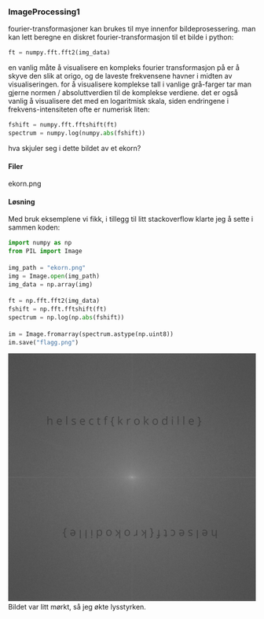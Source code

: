 ### ImageProcessing1
fourier-transformasjoner kan brukes til mye innenfor bildeprosessering. man kan lett beregne en diskret fourier-transformasjon til et bilde i python:

```python
ft = numpy.fft.fft2(img_data)
```
en vanlig måte å visualisere en kompleks fourier transformasjon på er å skyve den slik at origo, og de laveste frekvensene havner i midten av visualiseringen. for å visualisere komplekse tall i vanlige grå-farger tar man gjerne normen / absoluttverdien til de komplekse verdiene. det er også vanlig å visualisere det med en logaritmisk skala, siden endringene i frekvens-intensiteten ofte er numerisk liten:

```python
fshift = numpy.fft.fftshift(ft)
spectrum = numpy.log(numpy.abs(fshift))
```
hva skjuler seg i dette bildet av et ekorn?

#### Filer
ekorn.png

#### Løsning
Med bruk eksemplene vi fikk, i tillegg til litt stackoverflow klarte jeg å sette i sammen koden: 

```python
import numpy as np
from PIL import Image

img_path = "ekorn.png"
img = Image.open(img_path)
img_data = np.array(img)

ft = np.fft.fft2(img_data)
fshift = np.fft.fftshift(ft)
spectrum = np.log(np.abs(fshift))

im = Image.fromarray(spectrum.astype(np.uint8))
im.save("flagg.png")
```
![flagg](flagg_bright.png)
Bildet var litt mørkt, så jeg økte lysstyrken.
